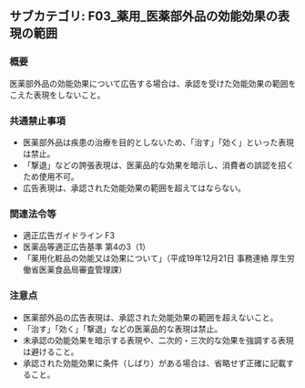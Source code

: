 ## サブカテゴリ: F03_薬用_医薬部外品の効能効果の表現の範囲

### 概要
医薬部外品の効能効果について広告する場合は、承認を受けた効能効果の範囲をこえた表現をしないこと。

### 共通禁止事項
- 医薬部外品は疾患の治療を目的としないため、「治す」「効く」といった表現は禁止。
- 「撃退」などの誇張表現は、医薬品的な効果を暗示し、消費者の誤認を招くため使用不可。
- 広告表現は、承認された効能効果の範囲を超えてはならない。

### 関連法令等
- 適正広告ガイドライン F3
- 医薬品等適正広告基準 第4の3（1）
- 「薬用化粧品の効能又は効果について」（平成19年12月21日 事務連絡 厚生労働省医薬食品局審査管理課）

### 注意点
- 医薬部外品の広告表現は、承認された効能効果の範囲を超えないこと。
- 「治す」「効く」「撃退」などの医薬品的な表現は禁止。
- 未承認の効能効果を暗示する表現や、二次的・三次的な効果を強調する表現は避けること。
- 承認された効能効果に条件（しばり）がある場合は、省略せず正確に記載すること。

